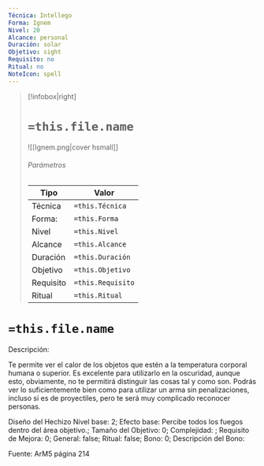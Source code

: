 ```yaml
---
Técnica: Intellego
Forma: Ignem
Nivel: 20
Alcance: personal 
Duración: solar  
Objetivo: sight
Requisito: no
Ritual: no
NoteIcon: spell
---
```


> [!infobox|right]
> # `=this.file.name`
> ![[Ignem.png|cover hsmall]]
> ###### Parámetros
> Tipo |  Valor |
> ---|---|
> Técnica  | `=this.Técnica`  |
> Forma: | `=this.Forma`  |
> Nivel | `=this.Nivel`  |
> Alcance | `=this.Alcance` |
> Duración | `=this.Duración` |
> Objetivo | `=this.Objetivo` |
> Requisito | `=this.Requisito` |
> Ritual | `=this.Ritual` |

# `=this.file.name`
Descripción: <p>Te permite ver el calor de los objetos que estén a la temperatura corporal humana o superior. Es excelente para utilizarlo en la oscuridad, aunque esto, obviamente, no te permitirá distinguir las cosas tal y como son. Podrás ver lo suficientemente bien como para utilizar un arma sin penalizaciones, incluso si es de proyectiles, pero te será muy complicado reconocer personas.</p>

Diseño del Hechizo
Nivel base: 2; Efecto base: Percibe todos los fuegos dentro del área objetivo.;  Tamaño del Objetivo: 0; Complejidad: ; Requisito de Mejora: 0; General: false; Ritual: false; Bono: 0; Descripción del Bono: 

Fuente: ArM5 página 214